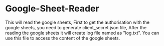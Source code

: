 # Google-Sheet-Reader
This will read the google sheets, First to get the authorisation with the google sheets, you need to generate client_secret.json file,
After the reading the google sheets it will create log file named as "log.txt". You can use this file to access the content of the google sheets.
